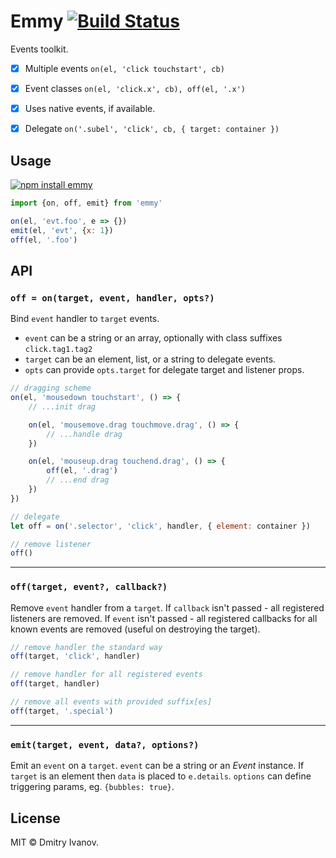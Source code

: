 # Emmy [![Build Status](https://travis-ci.org/dy/emmy.svg?branch=master)](https://travis-ci.org/dy/emmy)

Events toolkit.

* [x] Multiple events `on(el, 'click touchstart', cb)`
* [x] Event classes `on(el, 'click.x', cb), off(el, '.x')`
* [x] Uses native events, if available.
* [x] Delegate `on('.subel', 'click', cb, { target: container })`


## Usage

[![npm install emmy](https://nodei.co/npm/emmy.png?mini=true)](https://npmjs.org/package/emmy)

```js
import {on, off, emit} from 'emmy'

on(el, 'evt.foo', e => {})
emit(el, 'evt', {x: 1})
off(el, '.foo')
```

## API

### `off = on(target, event, handler, opts?)`

Bind `event` handler to `target` events.

* `event` can be a string or an array, optionally with class suffixes `click.tag1.tag2`
* `target` can be an element, list, or a string to delegate events.
* `opts` can provide `opts.target` for delegate target and listener props.

```js
// dragging scheme
on(el, 'mousedown touchstart', () => {
	// ...init drag

	on(el, 'mousemove.drag touchmove.drag', () => {
		// ...handle drag
	})

	on(el, 'mouseup.drag touchend.drag', () => {
		off(el, '.drag')
		// ...end drag
	})
})

// delegate
let off = on('.selector', 'click', handler, { element: container })

// remove listener
off()
```

---

### `off(target, event?, callback?)`

Remove `event` handler from a `target`. If `callback` isn't passed - all registered listeners are removed. If `event` isn't passed - all registered callbacks for all known events are removed (useful on destroying the target).

```js
// remove handler the standard way
off(target, 'click', handler)

// remove handler for all registered events
off(target, handler)

// remove all events with provided suffix[es]
off(target, '.special')
```

---

### `emit(target, event, data?, options?)`

Emit an `event` on a `target`. `event` can be a string or an _Event_ instance. If `target` is an element then `data` is placed to `e.details`. `options` can define triggering params, eg. `{bubbles: true}`.



## License

MIT © Dmitry Ivanov.
